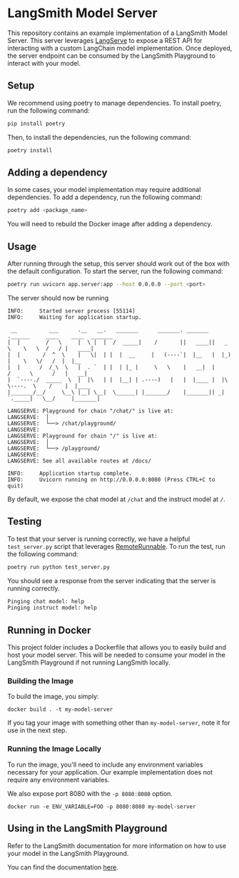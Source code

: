 # LangSmith Model Server

This repository contains an example implementation of a LangSmith Model Server. This server leverages [LangServe](https://python.langchain.com/v0.2/docs/langserve/) to expose a REST API for interacting with a custom LangChain model implementation.
Once deployed, the server endpoint can be consumed by the LangSmith Playground to interact with your model.

## Setup
We recommend using poetry to manage dependencies. To install poetry, run the following command:

```bash
pip install poetry
```

Then, to install the dependencies, run the following command:

```bash
poetry install
```

## Adding a dependency

In some cases, your model implementation may require additional dependencies. To add a dependency, run the following command:

```bash
poetry add <package_name>
```

You will need to rebuild the Docker image after adding a dependency.

## Usage

After running through the setup, this server should work out of the box with the default configuration. To start the server, run the following command:

```bash
poetry run uvicorn app.server:app --host 0.0.0.0 --port <port>
```

The server should now be running
```
INFO:     Started server process [55114]
INFO:     Waiting for application startup.

 __          ___      .__   __.   _______      _______. _______ .______     ____    ____  _______
|  |        /   \     |  \ |  |  /  _____|    /       ||   ____||   _  \    \   \  /   / |   ____|
|  |       /  ^  \    |   \|  | |  |  __     |   (----`|  |__   |  |_)  |    \   \/   /  |  |__
|  |      /  /_\  \   |  . `  | |  | |_ |     \   \    |   __|  |      /      \      /   |   __|
|  `----./  _____  \  |  |\   | |  |__| | .----)   |   |  |____ |  |\  \----.  \    /    |  |____
|_______/__/     \__\ |__| \__|  \______| |_______/    |_______|| _| `._____|   \__/     |_______|

LANGSERVE: Playground for chain "/chat/" is live at:
LANGSERVE:  │
LANGSERVE:  └──> /chat/playground/
LANGSERVE:
LANGSERVE: Playground for chain "/" is live at:
LANGSERVE:  │
LANGSERVE:  └──> /playground/
LANGSERVE:
LANGSERVE: See all available routes at /docs/

INFO:     Application startup complete.
INFO:     Uvicorn running on http://0.0.0.0:8080 (Press CTRL+C to quit)
```

By default, we expose the chat model at `/chat` and the instruct model at `/`.

## Testing

To test that your server is running correctly, we have a helpful `test_server.py` script that leverages [RemoteRunnable](https://github.com/langchain-ai/langserve/blob/main/langserve/client.py#L259). To run the test, run the following command:

```bash
poetry run python test_server.py
```

You should see a response from the server indicating that the server is running correctly.

```bash
Pinging chat model: help
Pinging instruct model: help
```

## Running in Docker

This project folder includes a Dockerfile that allows you to easily build and host your model server. This will be needed 
to consume your model in the LangSmith Playground if not running LangSmith locally.

### Building the Image

To build the image, you simply:

```shell
docker build . -t my-model-server
```

If you tag your image with something other than `my-model-server`,
note it for use in the next step.

### Running the Image Locally

To run the image, you'll need to include any environment variables
necessary for your application. Our example implementation does not require any environment variables.

We also expose port 8080 with the `-p 8080:8080` option.

```shell
docker run -e ENV_VARIABLE=FOO -p 8080:8080 my-model-server
```

## Using in the LangSmith Playground

Refer to the LangSmith documentation for more information on how to use your model in the LangSmith Playground.

You can find the documentation [here](https://docs.smith.langchain.com/how_to_guides/playground/custom_endpoint).
